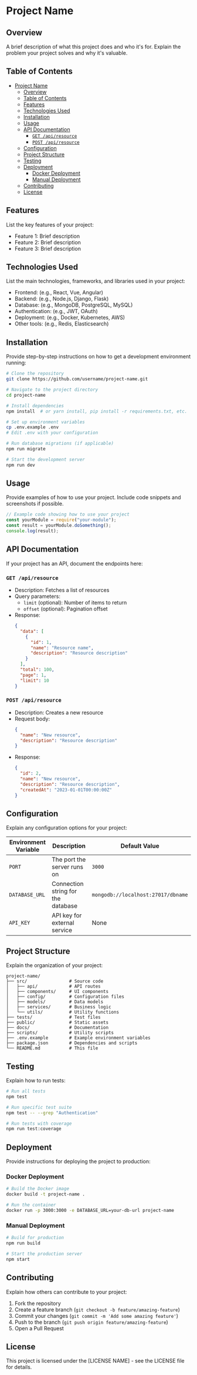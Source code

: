 # Project Name

## Overview

A brief description of what this project does and who it's for. Explain the problem your project solves and why it's valuable.

## Table of Contents

- [Project Name](#project-name)
  - [Overview](#overview)
  - [Table of Contents](#table-of-contents)
  - [Features](#features)
  - [Technologies Used](#technologies-used)
  - [Installation](#installation)
  - [Usage](#usage)
  - [API Documentation](#api-documentation)
    - [`GET /api/resource`](#get-apiresource)
    - [`POST /api/resource`](#post-apiresource)
  - [Configuration](#configuration)
  - [Project Structure](#project-structure)
  - [Testing](#testing)
  - [Deployment](#deployment)
    - [Docker Deployment](#docker-deployment)
    - [Manual Deployment](#manual-deployment)
  - [Contributing](#contributing)
  - [License](#license)

## Features

List the key features of your project:

- Feature 1: Brief description
- Feature 2: Brief description
- Feature 3: Brief description

## Technologies Used

List the main technologies, frameworks, and libraries used in your project:

- Frontend: (e.g., React, Vue, Angular)
- Backend: (e.g., Node.js, Django, Flask)
- Database: (e.g., MongoDB, PostgreSQL, MySQL)
- Authentication: (e.g., JWT, OAuth)
- Deployment: (e.g., Docker, Kubernetes, AWS)
- Other tools: (e.g., Redis, Elasticsearch)

## Installation

Provide step-by-step instructions on how to get a development environment running:

```bash
# Clone the repository
git clone https://github.com/username/project-name.git

# Navigate to the project directory
cd project-name

# Install dependencies
npm install  # or yarn install, pip install -r requirements.txt, etc.

# Set up environment variables
cp .env.example .env
# Edit .env with your configuration

# Run database migrations (if applicable)
npm run migrate

# Start the development server
npm run dev
```

## Usage

Provide examples of how to use your project. Include code snippets and screenshots if possible.

```javascript
// Example code showing how to use your project
const yourModule = require("your-module");
const result = yourModule.doSomething();
console.log(result);
```

## API Documentation

If your project has an API, document the endpoints here:

### `GET /api/resource`

- Description: Fetches a list of resources
- Query parameters:
  - `limit` (optional): Number of items to return
  - `offset` (optional): Pagination offset
- Response:
  ```json
  {
    "data": [
      {
        "id": 1,
        "name": "Resource name",
        "description": "Resource description"
      }
    ],
    "total": 100,
    "page": 1,
    "limit": 10
  }
  ```

### `POST /api/resource`

- Description: Creates a new resource
- Request body:
  ```json
  {
    "name": "New resource",
    "description": "Resource description"
  }
  ```
- Response:
  ```json
  {
    "id": 2,
    "name": "New resource",
    "description": "Resource description",
    "createdAt": "2023-01-01T00:00:00Z"
  }
  ```

## Configuration

Explain any configuration options for your project:

| Environment Variable | Description                        | Default Value                      |
| -------------------- | ---------------------------------- | ---------------------------------- |
| `PORT`               | The port the server runs on        | `3000`                             |
| `DATABASE_URL`       | Connection string for the database | `mongodb://localhost:27017/dbname` |
| `API_KEY`            | API key for external service       | None                               |

## Project Structure

Explain the organization of your project:

```
project-name/
├── src/                # Source code
│   ├── api/            # API routes
│   ├── components/     # UI components
│   ├── config/         # Configuration files
│   ├── models/         # Data models
│   ├── services/       # Business logic
│   └── utils/          # Utility functions
├── tests/              # Test files
├── public/             # Static assets
├── docs/               # Documentation
├── scripts/            # Utility scripts
├── .env.example        # Example environment variables
├── package.json        # Dependencies and scripts
└── README.md           # This file
```

## Testing

Explain how to run tests:

```bash
# Run all tests
npm test

# Run specific test suite
npm test -- --grep "Authentication"

# Run tests with coverage
npm run test:coverage
```

## Deployment

Provide instructions for deploying the project to production:

### Docker Deployment

```bash
# Build the Docker image
docker build -t project-name .

# Run the container
docker run -p 3000:3000 -e DATABASE_URL=your-db-url project-name
```

### Manual Deployment

```bash
# Build for production
npm run build

# Start the production server
npm start
```

## Contributing

Explain how others can contribute to your project:

1. Fork the repository
2. Create a feature branch (`git checkout -b feature/amazing-feature`)
3. Commit your changes (`git commit -m 'Add some amazing feature'`)
4. Push to the branch (`git push origin feature/amazing-feature`)
5. Open a Pull Request

## License

This project is licensed under the [LICENSE NAME] - see the LICENSE file for details.
